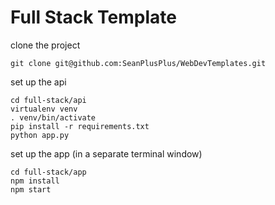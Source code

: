 # Full Stack Template

clone the project

```
git clone git@github.com:SeanPlusPlus/WebDevTemplates.git
```

set up the api

```
cd full-stack/api
virtualenv venv
. venv/bin/activate
pip install -r requirements.txt
python app.py
```

set up the app (in a separate terminal window)

```
cd full-stack/app
npm install
npm start
```
